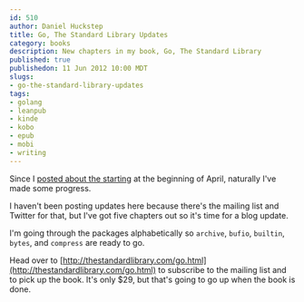 ```yaml
--- 
id: 510
author: Daniel Huckstep
title: Go, The Standard Library Updates
category: books
description: New chapters in my book, Go, The Standard Library
published: true
publishedon: 11 Jun 2012 10:00 MDT
slugs: 
- go-the-standard-library-updates
tags: 
- golang
- leanpub
- kinde
- kobo
- epub
- mobi
- writing
---
```

Since I [posted about the
starting](/2012/04/04/go-the-standard-library-available) at the
beginning of April, naturally I've made some progress.

I haven't been posting updates here because there's the mailing list and
Twitter for that, but I've got five chapters out so it's time for a blog
update.

I'm going through the packages alphabetically so `archive`, `bufio`,
`builtin`, `bytes`, and `compress` are ready to go.

Head over to
[http://thestandardlibrary.com/go.html](http://thestandardlibrary.com/go.html)
to subscribe to the mailing list and to pick up the book. It's only
\$29, but that's going to go up when the book is done.
